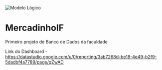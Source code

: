 ![Modelo Lógico](https://user-images.githubusercontent.com/101821745/209476654-b27b976e-9450-4c64-b6b9-b13e1510e0e0.png)
# MercadinhoIF
Primeiro projeto de Banco de Dados da faculdade

Link do Dashboard - https://datastudio.google.com/u/0/reporting/3ab7268d-be18-4e49-b2f9-5dadbf4a7789/page/qZwAD

